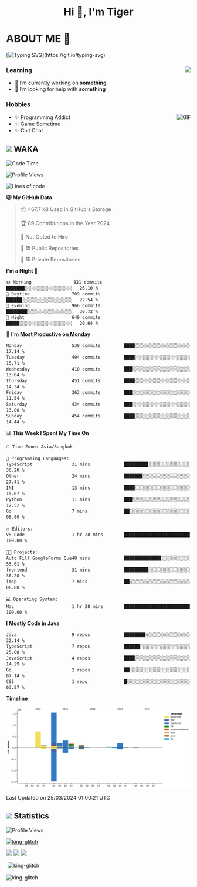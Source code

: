 <h1 align="center">Hi 👋, I'm Tiger</h1>




# ABOUT ME 💬

[![Typing SVG](https://readme-typing-svg.herokuapp.com?color=22F771&vCenter=true&lines=A+perssionate+developer+from+nowhere.)](https://git.io/typing-svg)

<div>
 <img align="right" src="https://spotify-github-profile.vercel.app/api/view?uid=12129734423&cover_image=false&theme=default&bar_color=22d016&bar_color_cover=true" />
 <h3>Learning</h3>
 
 <ul>
  <li>🔭 I’m currently working on <b>something</b></li>
  <li>🤝 I’m looking for help with <b>something</b></li>
 </ul>
 
</div>
<div>
 <h3>Hobbies</h3>
 <img align="right" height="475px"  alt="GIF" src="https://i.pinimg.com/originals/1f/b7/db/1fb7dbee557e5ed509f7517da8a84d58.gif" />
 <ul>
  <li>✨ Programming Addict</li>
  <li>✨ Game Sometime</li>
  <li>✨ Chit Chat</li>
 </ul>
 
</div>



## <img height="40" src="https://raw.githubusercontent.com/innng/innng/master/assets/kyubey.gif"/> WAKA

<!--START_SECTION:waka-->
![Code Time](http://img.shields.io/badge/Code%20Time-1%2C807%20hrs%2056%20mins-blue)

![Profile Views](http://img.shields.io/badge/Profile%20Views-1-blue)

![Lines of code](https://img.shields.io/badge/From%20Hello%20World%20I%27ve%20Written-3.4%20million%20lines%20of%20code-blue)

**🐱 My GitHub Data** 

> 📦 467.7 kB Used in GitHub's Storage 
 > 
> 🏆 89 Contributions in the Year 2024
 > 
> 🚫 Not Opted to Hire
 > 
> 📜 15 Public Repositories 
 > 
> 🔑 15 Private Repositories 
 > 
**I'm a Night 🦉** 

```text
🌞 Morning                821 commits         ███████░░░░░░░░░░░░░░░░░░   26.10 % 
🌆 Daytime                709 commits         ██████░░░░░░░░░░░░░░░░░░░   22.54 % 
🌃 Evening                966 commits         ████████░░░░░░░░░░░░░░░░░   30.72 % 
🌙 Night                  649 commits         █████░░░░░░░░░░░░░░░░░░░░   20.64 % 
```
📅 **I'm Most Productive on Monday** 

```text
Monday                   539 commits         ████░░░░░░░░░░░░░░░░░░░░░   17.14 % 
Tuesday                  494 commits         ████░░░░░░░░░░░░░░░░░░░░░   15.71 % 
Wednesday                410 commits         ███░░░░░░░░░░░░░░░░░░░░░░   13.04 % 
Thursday                 451 commits         ████░░░░░░░░░░░░░░░░░░░░░   14.34 % 
Friday                   363 commits         ███░░░░░░░░░░░░░░░░░░░░░░   11.54 % 
Saturday                 434 commits         ███░░░░░░░░░░░░░░░░░░░░░░   13.80 % 
Sunday                   454 commits         ████░░░░░░░░░░░░░░░░░░░░░   14.44 % 
```


📊 **This Week I Spent My Time On** 

```text
🕑︎ Time Zone: Asia/Bangkok

💬 Programming Languages: 
TypeScript               31 mins             █████████░░░░░░░░░░░░░░░░   36.20 % 
Other                    24 mins             ███████░░░░░░░░░░░░░░░░░░   27.41 % 
INI                      13 mins             ████░░░░░░░░░░░░░░░░░░░░░   15.07 % 
Python                   11 mins             ███░░░░░░░░░░░░░░░░░░░░░░   12.52 % 
Go                       7 mins              ██░░░░░░░░░░░░░░░░░░░░░░░   08.80 % 

🔥 Editors: 
VS Code                  1 hr 28 mins        █████████████████████████   100.00 % 

🐱‍💻 Projects: 
Auto Fill GoogleForms Que48 mins             ██████████████░░░░░░░░░░░   55.01 % 
frontend                 31 mins             █████████░░░░░░░░░░░░░░░░   36.20 % 
imsp                     7 mins              ██░░░░░░░░░░░░░░░░░░░░░░░   08.80 % 

💻 Operating System: 
Mac                      1 hr 28 mins        █████████████████████████   100.00 % 
```

**I Mostly Code in Java** 

```text
Java                     9 repos             ████████░░░░░░░░░░░░░░░░░   32.14 % 
TypeScript               7 repos             ██████░░░░░░░░░░░░░░░░░░░   25.00 % 
JavaScript               4 repos             ████░░░░░░░░░░░░░░░░░░░░░   14.29 % 
Go                       2 repos             ██░░░░░░░░░░░░░░░░░░░░░░░   07.14 % 
CSS                      1 repo              █░░░░░░░░░░░░░░░░░░░░░░░░   03.57 % 
```



**Timeline**

![Lines of Code chart](https://raw.githubusercontent.com/king-glitch/king-glitch/main/assets/bar_graph.png)


 Last Updated on 25/03/2024 01:00:21 UTC
<!--END_SECTION:waka-->
## <img height="40" src="https://raw.githubusercontent.com/innng/innng/master/assets/kyubey.gif"/> Statistics
![Profile Views](https://komarev.com/ghpvc/?username=king-glitch)  

<p align="left"> 
 <a href="https://github.com/ryo-ma/github-profile-trophy">
  <img src="https://github-profile-trophy.vercel.app/?username=king-glitch&theme=dracula" alt="king-glitch" />
 </a> </p>

![](https://github-profile-summary-cards.vercel.app/api/cards/profile-details?username=king-glitch&theme=dracula)
![](https://github-profile-summary-cards.vercel.app/api/cards/stats?username=king-glitch&theme=dracula) 
![](https://github-profile-summary-cards.vercel.app/api/cards/productive-time?username=king-glitch&theme=dracula)


<p>&nbsp;<img align="center" src="https://github-readme-stats.vercel.app/api?username=king-glitch&theme=dracula" alt="king-glitch" /></p>

<p><img align="center" src="https://github-readme-streak-stats.herokuapp.com/?user=king-glitch&theme=dracula" alt="king-glitch" /></p>
